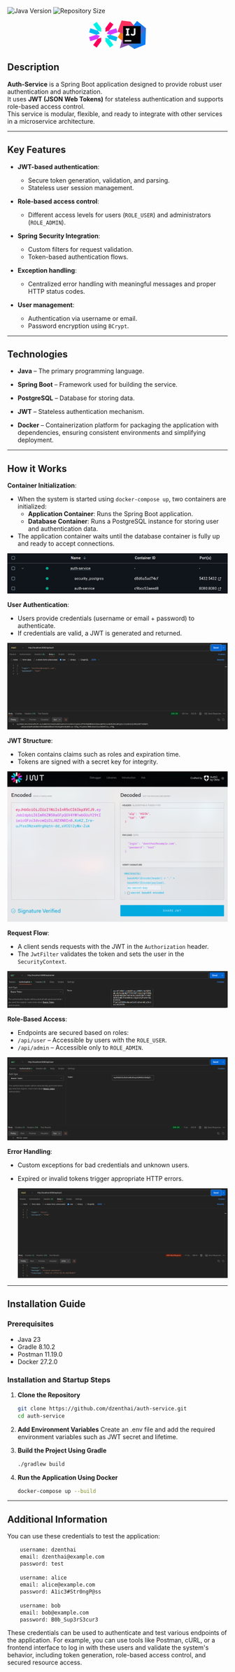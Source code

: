 ![Java Version](https://img.shields.io/badge/Java-v23-red)
![Repository Size](https://img.shields.io/github/repo-size/dzenthai/Cryptora-Analyze-Service?color=red)

<div style="display: flex; flex-wrap: wrap; justify-content: center;">
    <img src="assets/Jwt-logo.png" style="width: 65px; height: 65px;" alt="">
    <img src="./assets/Intellij-logo.png" style="width: 65px; height: 65px;" alt="">
</div>

## **Description**

**Auth-Service** is a Spring Boot application designed to provide robust user authentication and authorization.  
It uses **JWT (JSON Web Tokens)** for stateless authentication and supports role-based access control.  
This service is modular, flexible, and ready to integrate with other services in a microservice architecture.

---

## **Key Features**

- **JWT-based authentication**:
    - Secure token generation, validation, and parsing.
    - Stateless user session management.

- **Role-based access control**:
    - Different access levels for users (`ROLE_USER`) and administrators (`ROLE_ADMIN`).

- **Spring Security Integration**:
    - Custom filters for request validation.
    - Token-based authentication flows.

- **Exception handling**:
    - Centralized error handling with meaningful messages and proper HTTP status codes.

- **User management**:
    - Authentication via username or email.
    - Password encryption using `BCrypt`.

---

## **Technologies**

- **Java** – The primary programming language.

- **Spring Boot** – Framework used for building the service.

- **PostgreSQL** – Database for storing data.

- **JWT** – Stateless authentication mechanism.

- **Docker** – Containerization platform for packaging the application with dependencies, ensuring consistent
  environments and simplifying deployment.

---

## **How it Works**

**Container Initialization**:

- When the system is started using `docker-compose up`, two containers are initialized:
    - **Application Container**: Runs the Spring Boot application.
    - **Database Container**: Runs a PostgreSQL instance for storing user and authentication data.
- The application container waits until the database container is fully up and ready to accept connections.

<img src="./assets/Docker-example.png" alt="">

**User Authentication**:

- Users provide credentials (username or email + password) to authenticate.
- If credentials are valid, a JWT is generated and returned.

<img src="./assets/Auth-example.png" alt="">

**JWT Structure**:

- Token contains claims such as roles and expiration time.
- Tokens are signed with a secret key for integrity.

<img src="./assets/Jwt-example.png" alt="">

**Request Flow**:

- A client sends requests with the JWT in the `Authorization` header.
- The `JwtFilter` validates the token and sets the user in the `SecurityContext`.

<img src="assets/Request-example.png" alt="">

**Role-Based Access**:

- Endpoints are secured based on roles:
- `/api/user` – Accessible by users with the `ROLE_USER`.
- `/api/admin` – Accessible only to `ROLE_ADMIN`.

<img src="assets/Access-example.png" alt="">

**Error Handling**:

- Custom exceptions for bad credentials and unknown users.
- Expired or invalid tokens trigger appropriate HTTP errors.

  <img src="./assets/Exception-example.png" alt="">

---

## **Installation Guide**

### **Prerequisites**

- Java 23
- Gradle 8.10.2
- Postman 11.19.0
- Docker 27.2.0

### **Installation and Startup Steps**

1. **Clone the Repository**
   ```bash
   git clone https://github.com/dzenthai/auth-service.git
   cd auth-service
   ```

2. **Add Environment Variables**
   Create an .env file and add the required environment variables such as JWT secret and lifetime.

3. **Build the Project Using Gradle**
   ```bash
   ./gradlew build
   ```

4. **Run the Application Using Docker**
   ```bash
   docker-compose up --build
   ```

---

## **Additional Information**

You can use these credentials to test the application:

        username: dzenthai
        email: dzenthai@example.com
        password: test

        username: alice
        email: alice@example.com
        password: A1ic3#Str0ngP@ss

        username: bob
        email: bob@example.com
        password: B0b_Sup3rS3cur3

These credentials can be used to authenticate and test various endpoints of the application. For example, you can use
tools like Postman, cURL, or a frontend interface to log in with these users and validate the system's behavior,
including token generation, role-based access control, and secured resource access.